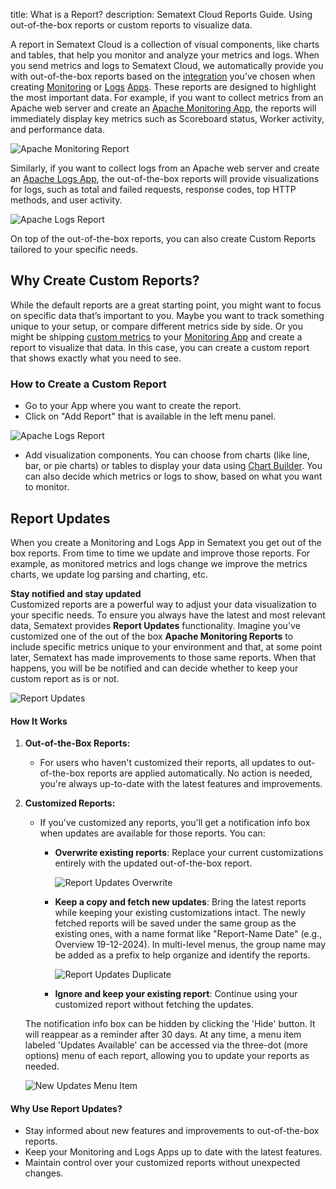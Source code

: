 title: What is a Report?
description: Sematext Cloud Reports Guide. Using out-of-the-box reports or custom reports to visualize data.

A report in Sematext Cloud is a collection of visual components, like charts and tables, that help you monitor and analyze your metrics and logs. When you send metrics and logs to Sematext Cloud, we automatically provide you with out-of-the-box reports based on the [integration](/docs/integration/) you’ve chosen when creating [Monitoring](/docs/monitoring/) or [Logs](/docs/logs/) [Apps](/docs/guide/app-guide/). These reports are designed to highlight the most important data.
For example, if you want to collect metrics from an Apache web server and create an [Apache Monitoring App](/docs/integration/apache-integration/), the reports will immediately display key metrics such as Scoreboard status, Worker activity, and performance data.

![Apache Monitoring Report](/docs/images/guide/reports/reports-apache-monitoring.png)

Similarly, if you want to collect logs from an Apache web server and create an [Apache Logs App](/docs/integration/apache-integration/#apache-logs), the out-of-the-box reports will provide visualizations for logs, such as total and failed requests, response codes, top HTTP methods, and user activity.

![Apache Logs Report](/docs/images/guide/reports/reports-apache-logs.png)

On top of the out-of-the-box reports, you can also create Custom Reports tailored to your specific needs.

## Why Create Custom Reports?

While the default reports are a great starting point, you might want to focus on specific data that’s important to you. Maybe you want to track something unique to your setup, or compare different metrics side by side. Or you might be shipping [custom metrics](/docs/monitoring/custom-metrics/) to your [Monitoring App](/docs/monitoring/) and create a report to visualize that data. In this case, you can create a custom report that shows exactly what you need to see.

### How to Create a Custom Report

-  Go to your App where you want to create the report.
-  Click on "Add Report" that is available in the left menu panel.

![Apache Logs Report](/docs/images/guide/reports/reports-add-report.png)

- Add visualization components. You can choose from charts (like line, bar, or pie charts) or tables to display your data using [Chart Builder](/docs/dashboards/chart-builder/). You can also decide which metrics or logs to show, based on what you want to monitor.

## Report Updates

When you create a Monitoring and Logs App in Sematext you get out of the box reports. From time to time we update and improve those reports. For example, as monitored metrics and logs change we improve the metrics charts, we update log parsing and charting, etc.

**Stay notified and stay updated**  
Customized reports are a powerful way to adjust your data visualization to your specific needs. To ensure you always have the latest and most relevant data, Sematext provides **Report Updates** functionality. Imagine you've customized one of the out of the box **Apache Monitoring Reports** to include specific metrics unique to your environment and that, at some point later, Sematext has made improvements to those same reports. When that happens, you will be be notified and can decide whether to keep your custom report as is or not.

![Report Updates](/docs/images/guide/reports/report-updates.png)

#### How It Works

1. **Out-of-the-Box Reports:**
   - For users who haven't customized their reports, all updates to out-of-the-box reports are applied automatically. No action is needed, you're always up-to-date with the latest features and improvements.

2. **Customized Reports:**
   - If you've customized any reports, you'll get a notification info box when updates are available for those reports. You can:
     - **Overwrite existing reports**: Replace your current customizations entirely with the updated out-of-the-box report.

       ![Report Updates Overwrite](/docs/images/guide/reports/report-updates-overwrite.gif)
       
     - **Keep a copy and fetch new updates**: Bring the latest reports while keeping your existing customizations intact. The newly fetched reports will be saved under the same group as the existing ones, with a name format like "Report-Name Date" (e.g., Overview 19-12-2024). In multi-level menus, the group name may be added as a prefix to help organize and identify the reports.

       ![Report Updates Duplicate](/docs/images/guide/reports/report-updates-duplicate.gif)
       
     - **Ignore and keep your existing report**: Continue using your customized report without fetching the updates. 

   The notification info box can be hidden by clicking the 'Hide' button. It will reappear as a reminder after 30 days. At any time, a menu item labeled 'Updates Available' can be accessed via the three-dot (more options) menu of each report, allowing you to update your reports as needed.
   
   ![New Updates Menu Item](/docs/images/guide/reports/report-updates-menu.png)

#### Why Use Report Updates?

- Stay informed about new features and improvements to out-of-the-box reports.
- Keep your Monitoring and Logs Apps up to date with the latest features.
- Maintain control over your customized reports without unexpected changes.
